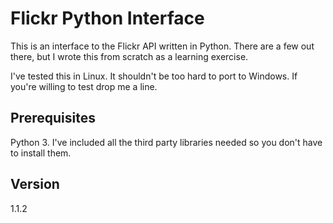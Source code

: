 # Flickr Python Interface
This is an interface to the Flickr API written in Python. There are a
few out there, but I wrote this from scratch as a learning exercise.

I've tested this in Linux. It shouldn't be too hard to port to Windows.
If you're willing to test drop me a line.

## Prerequisites
Python 3. I've included all the third party libraries needed so you
don't have to install them.

## Version
1.1.2